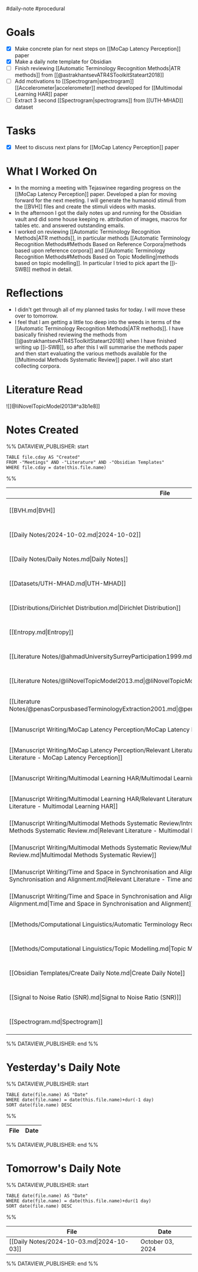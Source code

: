 #daily-note #procedural

# Goals

- [x] Make concrete plan for next steps on [[MoCap Latency Perception]] paper
- [x] Make a daily note template for Obsidian
- [ ] Finish reviewing [[Automatic Terminology Recognition Methods|ATR methods]] from [[@astrakhantsevATR4SToolkitStateart2018]]
- [ ] Add motivations to [[Spectrogram|spectrogram]] [[Accelerometer|accelerometer]] method developed for [[Multimodal Learning HAR]] paper
- [ ] Extract 3 second [[Spectrogram|spectrograms]] from [[UTH-MHAD]] dataset

# Tasks

- [x] Meet to discuss next plans for [[MoCap Latency Perception]] paper

# What I Worked On

- In the morning a meeting with Tejaswinee regarding progress on the [[MoCap Latency Perception]] paper. Developed a plan for moving forward for the next meeting. I will generate the humanoid stimuli from the [[BVH]] files and create the stimuli videos with masks.
- In the afternoon I got the daily notes up and running for the Obsidian vault and did some house keeping re. attribution of images, macros for tables etc. and answered outstanding emails.
- I worked on reviewing [[Automatic Terminology Recognition Methods|ATR methods]], in particular methods [[Automatic Terminology Recognition Methods#Methods Based on Reference Corpora|methods based upon reference corpora]] and [[Automatic Terminology Recognition Methods#Methods Based on Topic Modelling|methods based on topic modelling]]. In particular I tried to pick apart the [[i-SWB]] method in detail.

# Reflections

- I didn't get through all of my planned tasks for today. I will move these over to tomorrow.
- I feel that I am getting a little too deep into the weeds in terms of the [[Automatic Terminology Recognition Methods|ATR methods]]. I have basically finished reviewing the methods from [[@astrakhantsevATR4SToolkitStateart2018]] when I have finished writing up [[i-SWB]], so after this I will summarise the methods paper and then start evaluating the various methods available for the [[Multimodal Methods Systematic Review]] paper. I will also start collecting corpora.

# Literature Read

![[@liNovelTopicModel2013#^a3b1e8]]

# Notes Created

%% DATAVIEW_PUBLISHER: start
```dataview
TABLE file.cday AS "Created"
FROM -"Meetings" AND -"Literature" AND -"Obsidian Templates"
WHERE file.cday = date(this.file.name)
```
%%

| File                                                                                                                                                                                                                   | Created          |
| ---------------------------------------------------------------------------------------------------------------------------------------------------------------------------------------------------------------------- | ---------------- |
| [[BVH.md\|BVH]]                                                                                                                                                                                                        | October 02, 2024 |
| [[Daily Notes/2024-10-02.md\|2024-10-02]]                                                                                                                                                                              | October 02, 2024 |
| [[Daily Notes/Daily Notes.md\|Daily Notes]]                                                                                                                                                                            | October 02, 2024 |
| [[Datasets/UTH-MHAD.md\|UTH-MHAD]]                                                                                                                                                                                     | October 02, 2024 |
| [[Distributions/Dirichlet Distribution.md\|Dirichlet Distribution]]                                                                                                                                                    | October 02, 2024 |
| [[Entropy.md\|Entropy]]                                                                                                                                                                                                | October 02, 2024 |
| [[Literature Notes/@ahmadUniversitySurreyParticipation1999.md\|@ahmadUniversitySurreyParticipation1999]]                                                                                                               | October 02, 2024 |
| [[Literature Notes/@liNovelTopicModel2013.md\|@liNovelTopicModel2013]]                                                                                                                                                 | October 02, 2024 |
| [[Literature Notes/@penasCorpusbasedTerminologyExtraction2001.md\|@penasCorpusbasedTerminologyExtraction2001]]                                                                                                         | October 02, 2024 |
| [[Manuscript Writing/MoCap Latency Perception/MoCap Latency Perception.md\|MoCap Latency Perception]]                                                                                                                  | October 02, 2024 |
| [[Manuscript Writing/MoCap Latency Perception/Relevant Literature - MoCap Latency Perception.md\|Relevant Literature - MoCap Latency Perception]]                                                                      | October 02, 2024 |
| [[Manuscript Writing/Multimodal Learning HAR/Multimodal Learning HAR.md\|Multimodal Learning HAR]]                                                                                                                     | October 02, 2024 |
| [[Manuscript Writing/Multimodal Learning HAR/Relevant Literature - Multimodal Learning HAR.md\|Relevant Literature - Multimodal Learning HAR]]                                                                         | October 02, 2024 |
| [[Manuscript Writing/Multimodal Methods Systematic Review/Introduction/Relevant Literature - Multimodal Methods Systematic Review.md\|Relevant Literature - Multimodal Methods Systematic Review]]                     | October 02, 2024 |
| [[Manuscript Writing/Multimodal Methods Systematic Review/Multimodal Methods Systematic Review.md\|Multimodal Methods Systematic Review]]                                                                              | October 02, 2024 |
| [[Manuscript Writing/Time and Space in Synchronisation and Alignment/Relevant Literature - Time and Space in Synchronisation and Alignment.md\|Relevant Literature - Time and Space in Synchronisation and Alignment]] | October 02, 2024 |
| [[Manuscript Writing/Time and Space in Synchronisation and Alignment/Time and Space in Synchronisation and Alignment.md\|Time and Space in Synchronisation and Alignment]]                                             | October 02, 2024 |
| [[Methods/Computational Linguistics/Automatic Terminology Recognition (ATR)/Methods/i-SWB.md\|i-SWB]]                                                                                                                  | October 02, 2024 |
| [[Methods/Computational Linguistics/Topic Modelling.md\|Topic Modelling]]                                                                                                                                              | October 02, 2024 |
| [[Obsidian Templates/Create Daily Note.md\|Create Daily Note]]                                                                                                                                                         | October 02, 2024 |
| [[Signal to Noise Ratio (SNR).md\|Signal to Noise Ratio (SNR)]]                                                                                                                                                        | October 02, 2024 |
| [[Spectrogram.md\|Spectrogram]]                                                                                                                                                                                        | October 02, 2024 |

%% DATAVIEW_PUBLISHER: end %%

# Yesterday's Daily Note

%% DATAVIEW_PUBLISHER: start
```dataview
TABLE date(file.name) AS "Date"
WHERE date(file.name) = date(this.file.name)+dur(-1 day)
SORT date(file.name) DESC
```
%%

| File | Date |
| ---- | ---- |

%% DATAVIEW_PUBLISHER: end %%

# Tomorrow's Daily Note

%% DATAVIEW_PUBLISHER: start
```dataview
TABLE date(file.name) AS "Date"
WHERE date(file.name) = date(this.file.name)+dur(1 day)
SORT date(file.name) DESC
```
%%

| File                                      | Date             |
| ----------------------------------------- | ---------------- |
| [[Daily Notes/2024-10-03.md\|2024-10-03]] | October 03, 2024 |

%% DATAVIEW_PUBLISHER: end %%